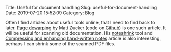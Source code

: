 Title: Useful for document handling
Slug: useful-for-document-handling
Date: 2019-07-20 15:52:09
Category: Blog

Often I find articles about useful tools online, that I need to find back to later. [Page dewarping](https://mzucker.github.io/2016/08/15/page-dewarping.html) by Matt Zucker (code on [Github][1]) is one such article. It will be useful for scanning old documentation.
His [noteshrink][2] tool and [Compressing and enhancing hand-written notes][3] article is also interesting, perhaps I can shrink  some of the scanned PDF files.


[1]: https://github.com/mzucker/page_dewarp
[2]: https://github.com/mzucker/noteshrink
[3]: https://mzucker.github.io/2016/09/20/noteshrink.html
